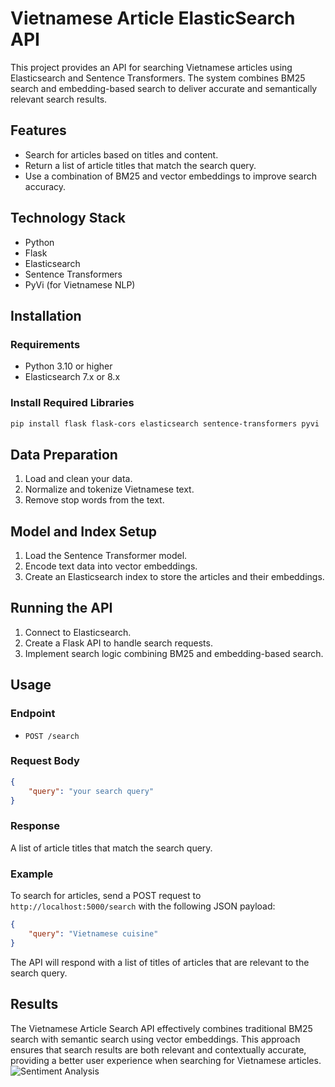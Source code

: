 
# Vietnamese Article ElasticSearch API

This project provides an API for searching Vietnamese articles using Elasticsearch and Sentence Transformers. The system combines BM25 search and embedding-based search to deliver accurate and semantically relevant search results.

## Features

- Search for articles based on titles and content.
- Return a list of article titles that match the search query.
- Use a combination of BM25 and vector embeddings to improve search accuracy.

## Technology Stack

- Python
- Flask
- Elasticsearch
- Sentence Transformers
- PyVi (for Vietnamese NLP)

## Installation

### Requirements

- Python 3.10 or higher
- Elasticsearch 7.x or 8.x

### Install Required Libraries

```sh
pip install flask flask-cors elasticsearch sentence-transformers pyvi
```

## Data Preparation

1. Load and clean your data.
2. Normalize and tokenize Vietnamese text.
3. Remove stop words from the text.

## Model and Index Setup

1. Load the Sentence Transformer model.
2. Encode text data into vector embeddings.
3. Create an Elasticsearch index to store the articles and their embeddings.

## Running the API

1. Connect to Elasticsearch.
2. Create a Flask API to handle search requests.
3. Implement search logic combining BM25 and embedding-based search.

## Usage

### Endpoint

- `POST /search`

### Request Body

```json
{
    "query": "your search query"
}
```

### Response

A list of article titles that match the search query.

### Example

To search for articles, send a POST request to `http://localhost:5000/search` with the following JSON payload:

```json
{
    "query": "Vietnamese cuisine"
}
```

The API will respond with a list of titles of articles that are relevant to the search query.

## Results

The Vietnamese Article Search API effectively combines traditional BM25 search with semantic search using vector embeddings. This approach ensures that search results are both relevant and contextually accurate, providing a better user experience when searching for Vietnamese articles.
![Sentiment Analysis]([[https://github.com/haotran0103/sentiment-app/blob/master/image.png](https://github.com/haotran0103/Vietnamese-Article-Search-API-using-Elasticsearch-and-Sentence-Transformers/blob/master/image.png)](https://github.com/haotran0103/Vietnamese-Article-Search-API-using-Elasticsearch-and-Sentence-Transformers/blob/master/image.png))
